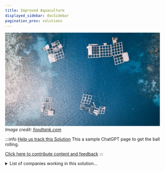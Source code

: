 ```yaml
---
title: Improved Aquaculture
displayed_sidebar: docSidebar
pagination_prev: solutions
---
```

![Cover Image](../static/img/aquaculture.jpg)
*Image credit: [foodtank.com](https://foodtank.com/news/2021/07/new-report-shows-sustainability-in-global-aquaculture/)*

:::info [Help us track this Solution](contribute)
This a sample ChatGPT page to get the ball rolling.

[Click here to contribute content and feedback](contribute)
:::

<details>
        <summary>List of companies working in this solution...</summary>
         <em>Note: this is an experimental feature. Accuracy not guaranteed</em>
        <div>
            <ul>
             
                <li><a href="https://bit.ly/2xJas4f">One Earth Designs</a></li>
            
                <li><a href="https://quentic.com">Quentic</a></li>
            
                <li><a href="https://dishcraft.com/">Dishcraft Robotics</a></li>
            
                <li><a href="https://growup.org.uk">Growup Urgan Farms</a></li>
            
                <li><a href="https://catalinasearanch.com">Catalina Sea Ranch</a></li>
            
                <li><a href="https://katif.com/">Katif</a></li>
            
                <li><a href="https://efishery.com">Efishery</a></li>
            
                <li><a href="https://docktodish.com">Dock To Dish</a></li>
            
                <li><a href="https://thejackfruitcompany.com">The Jackfruit Co</a></li>
            
                <li><a href="https://www.xpertsea.com">Xpertsea</a></li>
            
                <li><a href="https://www.novonutrients.com/">Novonutrients</a></li>
            
                <li><a href="https://EthoCapital.com">Etho Capital</a></li>
            
                <li><a href="https://finlessfoods.com">Finless Foods</a></li>
            
                <li><a href="https://lovethewild.com">Love The Wild</a></li>
            
            </ul>
        </div>
        </details>


:::company
  #### [View open jobs in this Solution](https://climatebase.org/jobs?l=&q=&drawdown_solutions=Improved+Aquaculture)
:::

## Overview

* **Aquaculture**, the cultivation of fish, shellfish, and other aquatic life, has seen a surge in growth, providing a vital food source globally.
* The potential for aquaculture to **reduce greenhouse gas emissions** has been recognized.
* A paradigm shift towards **sustainability** is evident in global aquaculture, given overfishing and the rising demand for seafood.
* Initiatives like the **Aquaculture Innovation Challenge** (WWF and the Gordon and Betty Moore Foundation) and organizations like the **Global Aquaculture Alliance** emphasize sustainable aquaculture.

## Progress Made

* **Aquaponics**: Symbiotic cultivation of fish and plants, resulting in efficient food production and a minimized carbon footprint.
* **Recirculating aquaculture systems (RAS)**: Water-efficient systems that lessen the environmental impact of aquaculture.
* **Offshore aquaculture**: Operated in the open ocean, it diminishes the strain on coastal ecosystems.

  Key proponents of sustainable aquaculture include:

  * **Aquaculture Stewardship Council (ASC)**
  * **Global Aquaculture Alliance (GAA)**
  * **World Wildlife Fund (WWF)**

## Lessons Learned

* **Planning**: A unified vision involving all stakeholders is fundamental.
* **Water Quality Monitoring**: Regularly ensuring optimal water conditions is critical for aquatic health.
* **Quality Feed**: Directly impacts the health and growth of fish.
* **Waste Management**: Proper disposal is crucial to prevent water pollution.
* **Renewable Energy**: Essential for a reduced carbon footprint.

## Challenges Ahead

**Scalability**: Widening the adoption of sustainable aquaculture is hindered by:

* **Public Awareness**: Largely, the populace is uninformed about its potential.
* **Funding**: Insufficient R&D investment.
* **Political Support**: Lacking in many regions.

Leading the charge in innovation is **AquaBounty Technologies**, developing faster-growing salmon.

## Best Path Forward

* **Awareness Building**: Broaden understanding among producers and the public.
* **Research & Development**: Optimize techniques for varied systems.
* **Financial Incentives**: Promote adoption of improved aquaculture technologies.
* **Regulations & Standards**: Advocate for the broad application of sustainable practices.

  Champions in sustainable aquaculture development include:

  * **World Aquaculture Society**
  * **Aquaculture Stewardship Council**
  * **Global Aquaculture Alliance**.